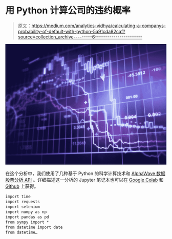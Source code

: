 # 用 Python 计算公司的违约概率

> 原文：<https://medium.com/analytics-vidhya/calculating-a-companys-probability-of-default-with-python-5a91cda82caf?source=collection_archive---------6----------------------->

![](img/51b69a81afc9cdf14d1e440227650745.png)

在这个分析中，我们使用了几种基于 Python 的科学计算技术和 [AlphaWave 数据股票分析 API](https://rapidapi.com/alphawave/api/stock-analysis/endpoints) 。详细描述这一分析的 Jupyter 笔记本也可以在 [Google Colab](https://colab.research.google.com/drive/1GbxEJ1JuZUEviLCpRU7b73engWZzYYzh?usp=sharing) 和 [Github](https://github.com/AlphaWaveData/Jupyter-Notebooks/blob/master/AlphaWave%20Market-Implied%20Probability%20of%20Default%20Example.ipynb) 上获得。

```
import time
import requests
import selenium
import numpy as np
import pandas as pd
from sympy import *
from datetime import date
from datetime…
```